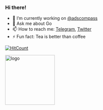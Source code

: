 ### Hi there!

- 🔭 I’m currently working on [@adscompass](https://github.com/adscompass)
- 💬 Ask me about Go
- 📫 How to reach me: [Telegram](https://t.me/negasus), [Twitter](https://twitter.com/negasus)
- ⚡ Fun fact: Tea is better than coffee

[![HitCount](http://hits.dwyl.com/negasus/negasus.svg)](http://hits.dwyl.com/negasus/negasus)

<img src="https://github-readme-stats.vercel.app/api?username=negasus&show_icons=true" alt="logo" height="160" />
